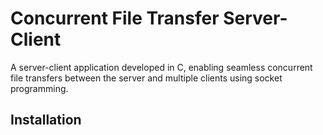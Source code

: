 # Concurrent File Transfer Server-Client

A server-client application developed in C, enabling seamless concurrent file transfers between the server and multiple clients using socket programming.

## Installation

